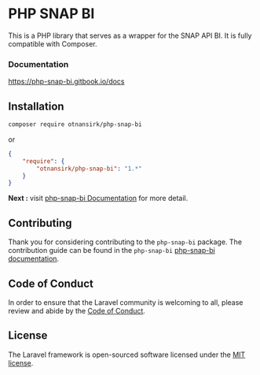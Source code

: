 # PHP SNAP BI
This is a PHP library that serves as a wrapper for the SNAP API BI. It is fully compatible with Composer.

### Documentation
https://php-snap-bi.gitbook.io/docs

## Installation
```bash
composer require otnansirk/php-snap-bi
```
or
```json
{
    "require": {
        "otnansirk/php-snap-bi": "1.*"
    }
}
```
**Next :**
visit [php-snap-bi Documentation](https://php-snap-bi.gitbook.io/docs/getting-started/configuration) for more detail.

## Contributing
Thank you for considering contributing to the `php-snap-bi` package. The contribution guide can be found in the `php-snap-bi` [php-snap-bi documentation](https://php-snap-bi.gitbook.io/contribution).

## Code of Conduct
In order to ensure that the Laravel community is welcoming to all, please review and abide by the [Code of Conduct](https://php-snap-bi.gitbook.io/docs/contribution-guide/code-of-conduct).

## License
The Laravel framework is open-sourced software licensed under the [MIT license](https://opensource.org/license/mit).
